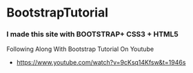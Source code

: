 # BootstrapTutorial
### I made this site with BOOTSTRAP+ CSS3 + HTML5 

Following Along With Bootstrap Tutorial On Youtube
- https://www.youtube.com/watch?v=9cKsq14Kfsw&t=1946s
